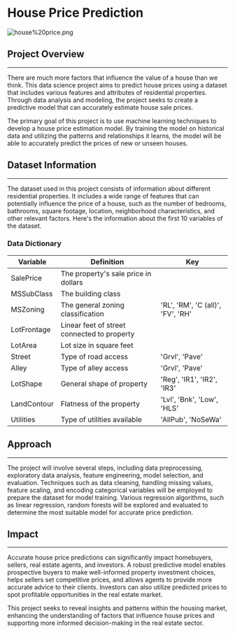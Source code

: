 # House Price Prediction

![house%20price.png](attachment:house%20price.png)

## Project Overview
---
There are much more factors that influence the value of a house than we think. This data science project aims to predict house prices using a dataset that includes various features and attributes of residential properties. Through data analysis and modeling, the project seeks to create a predictive model that can accurately estimate house sale prices.

The primary goal of this project is to use machine learning techniques to develop a house price estimation model. By training the model on historical data and utilizing the patterns and relationships it learns, the model will be able to accurately predict the prices of new or unseen houses.

## Dataset Information
---
The dataset used in this project consists of information about different residential properties. It includes a wide range of features that can potentially influence the price of a house, such as the number of bedrooms, bathrooms, square footage, location, neighborhood characteristics, and other relevant factors. Here's the information about the first 10 variables of the dataset.

### Data Dictionary
| Variable    	| Definition                                  	| Key                               	|
|-------------	|---------------------------------------------	|-----------------------------------	|
| SalePrice   	| The property's sale price in dollars        	|                                   	|
| MSSubClass  	| The building class                          	|                                   	|
| MSZoning    	| The general zoning classification           	| 'RL', 'RM', 'C (all)', 'FV', 'RH' 	|
| LotFrontage 	| Linear feet of street connected to property 	|                                   	|
| LotArea     	| Lot size in square feet                     	|                                   	|
| Street      	| Type of road access                         	| 'Grvl', 'Pave'                    	|
| Alley       	| Type of alley access                        	| 'Grvl', 'Pave'                    	|
| LotShape    	| General shape of property                   	| 'Reg', 'IR1', 'IR2', 'IR3'        	|
| LandContour 	| Flatness of the property                    	| 'Lvl', 'Bnk', 'Low', 'HLS'        	|
| Utilities   	| Type of utilities available                 	| 'AllPub', 'NoSeWa'                	|

## Approach
___
The project will involve several steps, including data preprocessing, exploratory data analysis, feature engineering, model selection, and evaluation. Techniques such as data cleaning, handling missing values, feature scaling, and encoding categorical variables will be employed to prepare the dataset for model training. Various regression algorithms, such as linear regression, random forests will be explored and evaluated to determine the most suitable model for accurate price prediction.

## Impact
___
Accurate house price predictions can significantly impact homebuyers, sellers, real estate agents, and investors. A robust predictive model enables prospective buyers to make well-informed property investment choices, helps sellers set competitive prices, and allows agents to provide more accurate advice to their clients. Investors can also utilize predicted prices to spot profitable opportunities in the real estate market.

This project seeks to reveal insights and patterns within the housing market, enhancing the understanding of factors that influence house prices and supporting more informed decision-making in the real estate sector.
